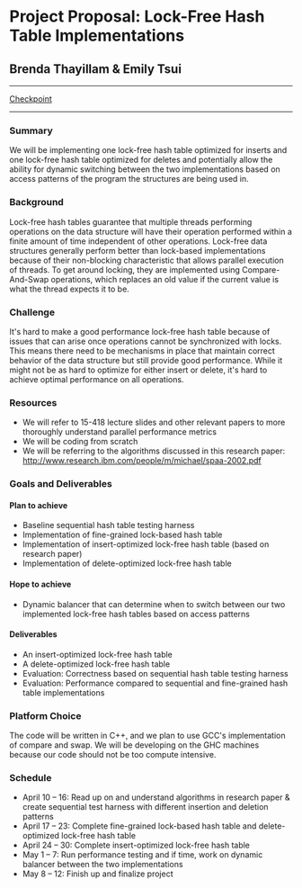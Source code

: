# Project Proposal: Lock-Free Hash Table Implementations
## Brenda Thayillam & Emily Tsui
---

[Checkpoint](https://emilytsui.github.io/ParaHash/checkpoint)

---
### Summary
We will be implementing one lock-free hash table optimized for inserts and one lock-free hash table optimized for deletes and potentially allow the ability for dynamic switching between the two implementations based on access patterns of the program the structures are being used in.

### Background
Lock-free hash tables guarantee that multiple threads performing operations on the data structure will have their operation performed within a finite amount of time independent of other operations. Lock-free data structures generally perform better than lock-based implementations because of their non-blocking characteristic that allows parallel execution of threads. To get around locking, they are implemented using Compare-And-Swap operations, which replaces an old value if the current value is what the thread expects it to be.

### Challenge
It's hard to make a good performance lock-free hash table because of issues that can arise once operations cannot be synchronized with locks. This means there need to be mechanisms in place that maintain correct behavior of the data structure but still provide good performance. While it might not be as hard to optimize for either insert or delete, it's hard to achieve optimal performance on all operations.

### Resources
- We will refer to 15-418 lecture slides and other relevant papers to more thoroughly understand parallel performance metrics
- We will be coding from scratch
- We will be referring to the algorithms discussed in this research paper: http://www.research.ibm.com/people/m/michael/spaa-2002.pdf

### Goals and Deliverables
#### Plan to achieve
- Baseline sequential hash table testing harness
- Implementation of fine-grained lock-based hash table
- Implementation of insert-optimized lock-free hash table (based on research paper)
- Implementation of delete-optimized lock-free hash table

#### Hope to achieve
- Dynamic balancer that can determine when to switch between our two implemented lock-free hash tables based on access patterns

#### Deliverables
- An insert-optimized lock-free hash table
- A delete-optimized lock-free hash table
- Evaluation: Correctness based on sequential hash table testing harness
- Evaluation: Performance compared to sequential and fine-grained hash table implementations

### Platform Choice
The code will be written in C++, and we plan to use GCC's implementation of compare and swap. We will be developing on the GHC machines because our code should not be too compute intensive.

### Schedule
- April 10 – 16: Read up on and understand algorithms in research paper & create sequential test harness with different insertion and deletion patterns
- April 17 – 23: Complete fine-grained lock-based hash table and delete-optimized lock-free hash table
- April 24 – 30: Complete insert-optimized lock-free hash table
- May 1 – 7: Run performance testing and if time, work on dynamic balancer between the two implementations
- May 8 – 12: Finish up and finalize project
